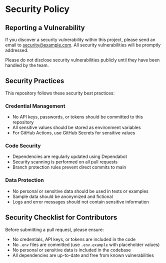 # Security Policy

## Reporting a Vulnerability

If you discover a security vulnerability within this project, please send an email to security@example.com. All security vulnerabilities will be promptly addressed.

Please do not disclose security vulnerabilities publicly until they have been handled by the team.

## Security Practices

This repository follows these security best practices:

### Credential Management

- No API keys, passwords, or tokens should be committed to this repository
- All sensitive values should be stored as environment variables
- For GitHub Actions, use GitHub Secrets for sensitive values

### Code Security

- Dependencies are regularly updated using Dependabot
- Security scanning is performed on all pull requests
- Branch protection rules prevent direct commits to main

### Data Protection

- No personal or sensitive data should be used in tests or examples
- Sample data should be anonymized and fictional
- Logs and error messages should not contain sensitive information

## Security Checklist for Contributors

Before submitting a pull request, please ensure:

- No credentials, API keys, or tokens are included in the code
- No `.env` files are committed (use `.env.example` with placeholder values)
- No personal or sensitive data is included in the codebase
- All dependencies are up-to-date and free from known vulnerabilities 